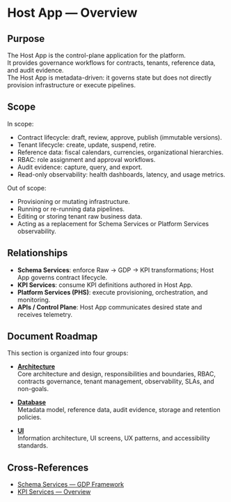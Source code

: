 # Host App — Overview

## Purpose
The Host App is the control-plane application for the platform.  
It provides governance workflows for contracts, tenants, reference data, and audit evidence.  
The Host App is metadata-driven: it governs state but does not directly provision infrastructure or execute pipelines.

## Scope
In scope:
- Contract lifecycle: draft, review, approve, publish (immutable versions).  
- Tenant lifecycle: create, update, suspend, retire.  
- Reference data: fiscal calendars, currencies, organizational hierarchies.  
- RBAC: role assignment and approval workflows.  
- Audit evidence: capture, query, and export.  
- Read-only observability: health dashboards, latency, and usage metrics.  

Out of scope:
- Provisioning or mutating infrastructure.  
- Running or re-running data pipelines.  
- Editing or storing tenant raw business data.  
- Acting as a replacement for Schema Services or Platform Services observability.  

## Relationships
- **Schema Services**: enforce Raw → GDP → KPI transformations; Host App governs contract lifecycle.  
- **KPI Services**: consume KPI definitions authored in Host App.  
- **Platform Services (PHS)**: execute provisioning, orchestration, and monitoring.  
- **APIs / Control Plane**: Host App communicates desired state and receives telemetry.  

## Document Roadmap
This section is organized into four groups:

- **[Architecture](ha-02-architecture.md)**  
  Core architecture and design, responsibilities and boundaries, RBAC, contracts governance, tenant management, observability, SLAs, and non-goals.  

- **[Database](ha-03-database.md)**  
  Metadata model, reference data, audit evidence, storage and retention policies.  

- **[UI](ha-04-ui.md)**  
  Information architecture, UI screens, UX patterns, and accessibility standards.  

## Cross-References
- [Schema Services — GDP Framework](../schema/gdp-framework.md)  
- [KPI Services — Overview](../kpi/kpi-01-overview.md)  
